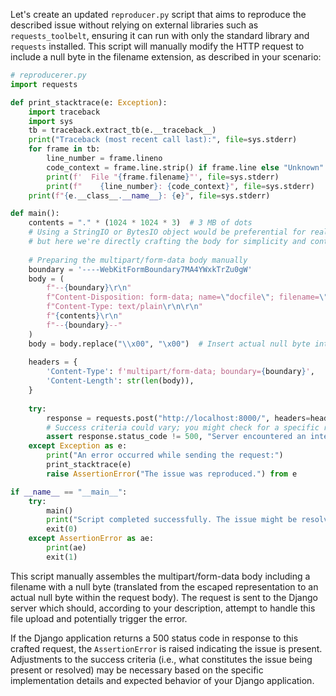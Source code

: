 Let's create an updated `reproducer.py` script that aims to reproduce the described issue without relying on external libraries such as `requests_toolbelt`, ensuring it can run with only the standard library and `requests` installed. This script will manually modify the HTTP request to include a null byte in the filename extension, as described in your scenario:

```python
# reproducerer.py
import requests

def print_stacktrace(e: Exception):
    import traceback
    import sys
    tb = traceback.extract_tb(e.__traceback__)
    print("Traceback (most recent call last):", file=sys.stderr)
    for frame in tb:
        line_number = frame.lineno
        code_context = frame.line.strip() if frame.line else "Unknown"
        print(f'  File "{frame.filename}"', file=sys.stderr)
        print(f"    {line_number}: {code_context}", file=sys.stderr)
    print(f"{e.__class__.__name__}: {e}", file=sys.stderr)

def main():
    contents = "." * (1024 * 1024 * 3)  # 3 MB of dots
    # Using a StringIO or BytesIO object would be preferential for real file handling
    # but here we're directly crafting the body for simplicity and control.
    
    # Preparing the multipart/form-data body manually
    boundary = '----WebKitFormBoundary7MA4YWxkTrZu0gW'
    body = (
        f"--{boundary}\r\n"
        f"Content-Disposition: form-data; name=\"docfile\"; filename=\"bogus.txt\\x00\"\r\n"
        f"Content-Type: text/plain\r\n\r\n"
        f"{contents}\r\n"
        f"--{boundary}--"
    )
    body = body.replace("\\x00", "\x00")  # Insert actual null byte into the content
    
    headers = {
        'Content-Type': f'multipart/form-data; boundary={boundary}',
        'Content-Length': str(len(body)),
    }
    
    try:
        response = requests.post("http://localhost:8000/", headers=headers, data=body)
        # Success criteria could vary; you might check for a specific response or lack of server error
        assert response.status_code != 500, "Server encountered an internal error."
    except Exception as e:
        print("An error occurred while sending the request:")
        print_stacktrace(e)
        raise AssertionError("The issue was reproduced.") from e

if __name__ == "__main__":
    try:
        main()
        print("Script completed successfully. The issue might be resolved if no errors shown.")
        exit(0)
    except AssertionError as ae:
        print(ae)
        exit(1)

```

This script manually assembles the multipart/form-data body including a filename with a null byte (translated from the escaped representation to an actual null byte within the request body). The request is sent to the Django server which should, according to your description, attempt to handle this file upload and potentially trigger the error.

If the Django application returns a 500 status code in response to this crafted request, the `AssertionError` is raised indicating the issue is present. Adjustments to the success criteria (i.e., what constitutes the issue being present or resolved) may be necessary based on the specific implementation details and expected behavior of your Django application.